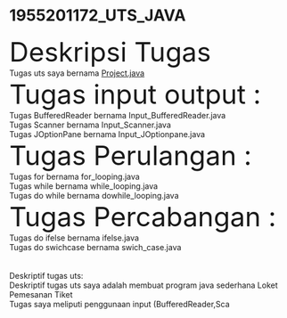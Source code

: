 # 1955201172_UTS_JAVA
<html>
  <head>
    <!-- Deskripsi tugas -->  
  </head>
  <body>
    <font size="15">Deskripsi Tugas</font><br>
    Tugas uts saya bernama <u>Project.java</u><br>
    <font size="10">Tugas input output :</font><br>
    Tugas BufferedReader bernama Input_BufferedReader.java<br>
    Tugas Scanner bernama Input_Scanner.java<br>
    Tugas JOptionPane bernama Input_JOptionpane.java<br>
    <font size="10">Tugas Perulangan :</font><br>
    Tugas for bernama for_looping.java<br>
    Tugas while bernama while_looping.java<br>
    Tugas do while bernama dowhile_looping.java<br>
    <font size="10">Tugas Percabangan :</font><br>
     Tugas do ifelse bernama ifelse.java<br>
     Tugas do swichcase bernama swich_case.java<br>
    <br>
    <br>
    Deskriptif tugas uts:<br>
    Deskriptif tugas uts saya adalah membuat program java sederhana Loket Pemesanan Tiket<br>
    Tugas saya meliputi penggunaan input (BufferedReader,Sca
  </body>
</html>
